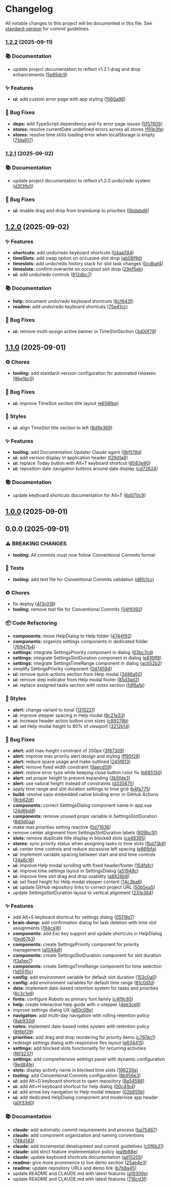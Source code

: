 # Changelog

All notable changes to this project will be documented in this file. See [standard-version](https://github.com/conventional-changelog/standard-version) for commit guidelines.

### [1.2.2](https://github.com/altea-abs/time-boxing/compare/v1.2.1...v1.2.2) (2025-09-11)


### 📚 Documentation

* update project documentation to reflect v1.2.1 drag and drop enhancements ([5e85dc9](https://github.com/altea-abs/time-boxing/commit/5e85dc902a8fcf2d10233f5f0d6e42f53033f141))


### ✨ Features

* **ui:** add custom error page with app styling ([1560a96](https://github.com/altea-abs/time-boxing/commit/1560a96699cc02dd831d83eca25229b1bae1b3fa))


### 🐛 Bug Fixes

* **deps:** add TypeScript dependency and fix error page issues ([5f57605](https://github.com/altea-abs/time-boxing/commit/5f57605cc183b2039b2e9ea70a5e76974b87049e))
* **stores:** resolve currentDate undefined errors across all stores ([f91e3fe](https://github.com/altea-abs/time-boxing/commit/f91e3fec52c02e2c9a7a9be18b219cb6659890ee))
* **stores:** resolve time slots loading error when localStorage is empty ([71da817](https://github.com/altea-abs/time-boxing/commit/71da81772e8e1152f11a0f48587ea69794e3a649))

### [1.2.1](https://github.com/altea-abs/time-boxing/compare/v1.2.0...v1.2.1) (2025-09-02)


### 📚 Documentation

* update project documentation to reflect v1.2.0 undo/redo system ([d3f3fb0](https://github.com/altea-abs/time-boxing/commit/d3f3fb03eddf0671af3aef9db29b4ee463c9be6f))


### 🐛 Bug Fixes

* **ui:** enable drag and drop from braindump to priorities ([0bdabd6](https://github.com/altea-abs/time-boxing/commit/0bdabd6b148aed8389bfb4cd69fb246e986bce4c))

## [1.2.0](https://github.com/altea-abs/time-boxing/compare/v1.1.0...v1.2.0) (2025-09-02)


### ✨ Features

* **shortcuts:** add undo/redo keyboard shortcuts ([04aa594](https://github.com/altea-abs/time-boxing/commit/04aa59492bde1aab03380b5bebbe1bb53658456e))
* **timeSlots:** add swap option on occupied-slot drop ([ab08f9d](https://github.com/altea-abs/time-boxing/commit/ab08f9d909f01bcf224acafd020fb599e31acfa7))
* **timeslots:** add undo/redo history stack for slot task changes ([0cdbaf4](https://github.com/altea-abs/time-boxing/commit/0cdbaf46dd93e191595cbacf3813467adbad03af))
* **timeslots:** confirm overwrite on occupied slot drop ([29ef5eb](https://github.com/altea-abs/time-boxing/commit/29ef5eba31bd9562f9b34a31b59200f884b054b2))
* **ui:** add undo/redo controls ([812dbc7](https://github.com/altea-abs/time-boxing/commit/812dbc73c5ed40b3272a52c099f7d222608d0876))


### 📚 Documentation

* **help:** document undo/redo keyboard shortcuts ([6cf643f](https://github.com/altea-abs/time-boxing/commit/6cf643feed43a0199efaaa0267d3760839863309))
* **readme:** add undo/redo keyboard shortcuts ([75e41cc](https://github.com/altea-abs/time-boxing/commit/75e41cc0596ed8d08413f49c33d78b3682e5faad))


### 🐛 Bug Fixes

* **ui:** remove multi-assign active banner in TimeSlotSection ([3d00f79](https://github.com/altea-abs/time-boxing/commit/3d00f7990d5340f93e3e9f28037cdd1790e1b393))

## [1.1.0](https://github.com/altea-abs/time-boxing/compare/v1.0.0...v1.1.0) (2025-09-01)


### ♻️ Chores

* **tooling:** add standard-version configuration for automated releases ([9be1bc0](https://github.com/altea-abs/time-boxing/commit/9be1bc0dfc0aa7c6410b6417f65c85ebf21d0b91))


### 🐛 Bug Fixes

* **ui:** improve TimeSlot section title layout ([e658fbe](https://github.com/altea-abs/time-boxing/commit/e658fbe8d1c4016ae63dd44cb8c0a9f1db2c8cb2))


### 💎 Styles

* **ui:** align TimeSlot title section to left ([8d9e369](https://github.com/altea-abs/time-boxing/commit/8d9e3694e9f04ee8249cbd0cb7577f8b8dc52a74))


### ✨ Features

* **tooling:** add Documentation Updater Claude agent ([9bf519d](https://github.com/altea-abs/time-boxing/commit/9bf519d5f99e9c1ce04823fb627478d2cf946180))
* **ui:** add version display in application header ([f29d1a9](https://github.com/altea-abs/time-boxing/commit/f29d1a93314b7e8a80e5a88e8687da6ffe5a1ca2))
* **ui:** replace Today button with Alt+T keyboard shortcut ([8583e90](https://github.com/altea-abs/time-boxing/commit/8583e905ee06431b669aa8cfa3e973f0798b091c))
* **ui:** reposition date navigation buttons around date display ([cd72624](https://github.com/altea-abs/time-boxing/commit/cd72624f03f959def57e72df9aea5a22083e468e))


### 📚 Documentation

* update keyboard shortcuts documentation for Alt+T ([6d070c9](https://github.com/altea-abs/time-boxing/commit/6d070c97a6e315ecd261aca38c3b5a352c2d6226))

## [1.0.0](https://github.com/altea-abs/time-boxing/compare/v0.0.0...v1.0.0) (2025-09-01)

## 0.0.0 (2025-09-01)


### ⚠ BREAKING CHANGES

* **tooling:** All commits must now follow Conventional Commits format

### 🚨 Tests

* **tooling:** add test file for Conventional Commits validation ([d6fc1cc](https://github.com/altea-abs/time-boxing/commit/d6fc1cce3fa06dfae837c921c689f4e9a27bb63b))


### ♻️ Chores

* fix deploy ([4f3c018](https://github.com/altea-abs/time-boxing/commit/4f3c018d58b40b3590a84107ddbbad63d5d6cb42))
* **tooling:** remove test file for Conventional Commits ([04f9392](https://github.com/altea-abs/time-boxing/commit/04f93921f2bdd866cfb04f1ba9ec88c24185d3d5))


### 📦 Code Refactoring

* **components:** move HelpDialog to Help folder ([4744f92](https://github.com/altea-abs/time-boxing/commit/4744f92a2aaa042b57cee40347f765efee2d8856))
* **components:** organize settings components in dedicated folder ([76947b4](https://github.com/altea-abs/time-boxing/commit/76947b4e8bb615d7dc324faad7a3042fb78fe51e))
* **settings:** integrate SettingsPriority component in dialog ([63bc7cd](https://github.com/altea-abs/time-boxing/commit/63bc7cdace8b21b5e8646860c36d647536976133))
* **settings:** integrate SettingsSlotDuration component in dialog ([e816ff8](https://github.com/altea-abs/time-boxing/commit/e816ff8469702e0af6323424210808a55f9361e7))
* **settings:** integrate SettingsTimeRange component in dialog ([acb52b2](https://github.com/altea-abs/time-boxing/commit/acb52b2836f72ebc8a72bf6c26569daeda257004))
* simplify SettingsPriority component ([0d74594](https://github.com/altea-abs/time-boxing/commit/0d74594a0555b8d0e0c0bbdf78b75199e2b7ad38))
* **ui:** remove quick-actions section from Help modal ([3486a50](https://github.com/altea-abs/time-boxing/commit/3486a50ebb23613447f3528b651d0deb79044235))
* **ui:** remove step indicator from Help modal footer ([85d3ad2](https://github.com/altea-abs/time-boxing/commit/85d3ad25546565bbd77c4103f0aa07a4b2c530cb))
* **ui:** replace assigned tasks section with notes section ([fdf6a1e](https://github.com/altea-abs/time-boxing/commit/fdf6a1e3a64b177449dc835add0defae12ef0765))


### 💎 Styles

* **alert:** change variant to tonal ([1315221](https://github.com/altea-abs/time-boxing/commit/131522161c20a2cfdfa75d5c112caa0523757ee0))
* **ui:** improve stepper spacing in Help modal ([8c21e33](https://github.com/altea-abs/time-boxing/commit/8c21e3362cc99c1881ef974531a79be915da2dba))
* **ui:** increase header action button icon sizes ([c89278b](https://github.com/altea-abs/time-boxing/commit/c89278b997bd8d4871a44fa94c52b642692ecbb0))
* **ui:** set Help modal height to 80% of viewport ([3212b14](https://github.com/altea-abs/time-boxing/commit/3212b14c7004a58cb624025010de9ec0779002d7))


### 🐛 Bug Fixes

* **alert:** add max-height constraint of 200px ([3f87309](https://github.com/altea-abs/time-boxing/commit/3f8730950d3c79d06c2e4b841eedbe1b25f557d8))
* **alert:** improve max priority alert design and styling ([ff95f28](https://github.com/altea-abs/time-boxing/commit/ff95f289b37b542bb7efd15de40f5125cb290026))
* **alert:** reduce space usage and make outlined ([245f613](https://github.com/altea-abs/time-boxing/commit/245f61317b56858dec31b94ff30dd204fb8d8ce6))
* **alert:** remove fixed width constraint ([9aecd59](https://github.com/altea-abs/time-boxing/commit/9aecd59d55b3c3a259f2563fb8bd8c69a1938880))
* **alert:** restore error type while keeping close button color fix ([b685150](https://github.com/altea-abs/time-boxing/commit/b685150bcb1e233e9def4612b4af67d0fa4ff1e9))
* **alert:** set proper height to prevent expanding ([3b5fde3](https://github.com/altea-abs/time-boxing/commit/3b5fde309c9121c67a35e96bcf7b56e7f515c40c))
* **alert:** use natural height instead of constraints ([d335875](https://github.com/altea-abs/time-boxing/commit/d335875cebda0176ebaa4a663067a32276bf2564))
* apply time range and slot duration settings to time grid ([b4fa775](https://github.com/altea-abs/time-boxing/commit/b4fa775fa1cc6ee8d9e3c61db2713495cb02754b))
* **build:** resolve sass-embedded native binding error in GitHub Actions ([9cb62df](https://github.com/altea-abs/time-boxing/commit/9cb62dfe4e585f63cded019e5e2ae4b528a47f69))
* **components:** correct SettingsDialog component name in app.vue ([24d6bd8](https://github.com/altea-abs/time-boxing/commit/24d6bd87e9419c087b69179bb9414f267967d55c))
* **components:** remove unused props variable in SettingsSlotDuration ([8d0d0aa](https://github.com/altea-abs/time-boxing/commit/8d0d0aaf3967f5a9df1e05894193a7a5a3d12402))
* make max priorities setting reactive ([0d71636](https://github.com/altea-abs/time-boxing/commit/0d71636262dedf85b1fc0808b7cfd3d7c63b139d))
* remove center alignment from SettingsSlotDuration labels ([809bc5f](https://github.com/altea-abs/time-boxing/commit/809bc5f0ec70c9bf532170294031a4d0cc8bc481))
* **slots:** remove duplicate title display in blocked slots ([ca48395](https://github.com/altea-abs/time-boxing/commit/ca4839555ed533a25d83d8ab3ac37ecdc58e9f8f))
* **stores:** sync priority status when assigning tasks to time slots ([fbd73b6](https://github.com/altea-abs/time-boxing/commit/fbd73b60349b6bafb94c516802ac59bbc3e20473))
* **ui:** center time controls and reduce excessive left spacing ([e86fbfa](https://github.com/altea-abs/time-boxing/commit/e86fbfaf841527093fa4c632e5001b7a7f133c39))
* **ui:** implement variable spacing between start and end time controls ([34a8c19](https://github.com/altea-abs/time-boxing/commit/34a8c1954978b34490cee9b6b6cde0745094ad55))
* **ui:** improve Help modal scrolling with fixed header/footer ([154fafc](https://github.com/altea-abs/time-boxing/commit/154fafc22cc70bcea5b39561133b5a75bdf36c2e))
* **ui:** improve time settings layout in SettingsDialog ([a51949c](https://github.com/altea-abs/time-boxing/commit/a51949cf52b8c59e444e71d2cad0b857bba62540))
* **ui:** improve time slot drag and drop usability ([a8826b8](https://github.com/altea-abs/time-boxing/commit/a8826b8a8cbbf8ab1ab23820f2cbb3d6aeb25b7f))
* **ui:** set fixed height for Help modal stepper content ([14c3ba6](https://github.com/altea-abs/time-boxing/commit/14c3ba616b24a28ac09af9b5e2cde28bfd3267b6))
* **ui:** update GitHub repository links to correct project URL ([50b5ea5](https://github.com/altea-abs/time-boxing/commit/50b5ea56ebc3dd89ceb025a965294aec8a62e49e))
* update SettingsSlotDuration layout to vertical alignment ([231e364](https://github.com/altea-abs/time-boxing/commit/231e364dc0f55676305d6959a832bbb435a8c299))


### ✨ Features

* add Alt+S keyboard shortcut for settings dialog ([05119d7](https://github.com/altea-abs/time-boxing/commit/05119d7cb27e0f0c0f7557a58afac45161ec3e26))
* **brain-dump:** add confirmation dialog for task deletion with time slot assignments ([194ca16](https://github.com/altea-abs/time-boxing/commit/194ca1696d0652c0a007a1fff8a02e37a5dee21b))
* **components:** add Esc key support and update shortcuts in HelpDialog ([0ed67b3](https://github.com/altea-abs/time-boxing/commit/0ed67b30798b9452dcef725a544e2fe9ad73f2a1))
* **components:** create SettingsPriority component for priority management ([a1044df](https://github.com/altea-abs/time-boxing/commit/a1044df1f82c4c73569c2b617cccdd2404e9e032))
* **components:** create SettingsSlotDuration component for slot duration ([f3a1ee7](https://github.com/altea-abs/time-boxing/commit/f3a1ee70950529606a0e03f119e864e9f3b8151c))
* **components:** create SettingsTimeRange component for time selection ([1d5515c](https://github.com/altea-abs/time-boxing/commit/1d5515c7cb2714789b9e9d4ed0d6f148c736ea56))
* **config:** add environment variable for default slot duration ([153c0a0](https://github.com/altea-abs/time-boxing/commit/153c0a02fbd40a7e9b85252f885fbe39c497c776))
* **config:** add environment variables for default time range ([81c0d1d](https://github.com/altea-abs/time-boxing/commit/81c0d1df3802a2689dda6c0fd0f356dc8496f58a))
* **data:** implement date-based retention system for tasks and priorities ([6c3c1e6](https://github.com/altea-abs/time-boxing/commit/6c3c1e6aff7e561c39007bf14e529a28f08427ba))
* **fonts:** configure Roboto as primary font family ([c4f9c85](https://github.com/altea-abs/time-boxing/commit/c4f9c8574a817f90e1448dc56106b5ebec934af7))
* **help:** create interactive help guide with v-stepper ([4ee3ce6](https://github.com/altea-abs/time-boxing/commit/4ee3ce6da5fa41eaca19b472566bd9016b9f95c6))
* improve settings dialog UX ([e60c08e](https://github.com/altea-abs/time-boxing/commit/e60c08efa8e7fd9a03e34a6942c53b5a3f9cf957))
* **navigation:** add multi-day navigation with rolling retention policy ([9ab933d](https://github.com/altea-abs/time-boxing/commit/9ab933d1c5f8a4b6ceced6975a9de5cdd01a76c5))
* **notes:** implement date-based notes system with retention policy ([8f6bf29](https://github.com/altea-abs/time-boxing/commit/8f6bf29de034254ec5d653f7e8b7a59f012a7f0a))
* **priorities:** add drag and drop reordering for priority items ([c797ec1](https://github.com/altea-abs/time-boxing/commit/c797ec1ef1da5a5f2adc6b0a42a2328c2fb35e0d))
* redesign settings dialog with responsive flex layout ([e634415](https://github.com/altea-abs/time-boxing/commit/e6344155179905647e9a8e5c995429bf1de0af51))
* **settings:** add blocked slots functionality for recurring activities ([f6f3237](https://github.com/altea-abs/time-boxing/commit/f6f32379f88cd833781eae69bf386c05c34f0e7d))
* **settings:** add comprehensive settings panel with dynamic configuration ([9ed84fe](https://github.com/altea-abs/time-boxing/commit/9ed84fe7180460a54eff9b06a75a890c7243ceec))
* **slots:** display activity name in blocked time slots ([196239a](https://github.com/altea-abs/time-boxing/commit/196239a8f5705e7d353571aba7e50b04aab2c838))
* **tooling:** add Conventional Commits configuration ([8b956e3](https://github.com/altea-abs/time-boxing/commit/8b956e3e98166adbb1d77489f0b1caaf6711f5f2))
* **ui:** add Alt+G keyboard shortcut to open repository ([8a54588](https://github.com/altea-abs/time-boxing/commit/8a54588044524c5aecd2d336bd629b239523eb1a))
* **ui:** add Alt+H keyboard shortcut for help dialog ([00c41b4](https://github.com/altea-abs/time-boxing/commit/00c41b4f0c272291725069d1877b42a3aab6332f))
* **ui:** add arrow key navigation to Help modal stepper ([02b855b](https://github.com/altea-abs/time-boxing/commit/02b855b5a98fde13391241c341088295d6567b09))
* **ui:** add dedicated HelpDialog component and modernize app header ([a0f33d0](https://github.com/altea-abs/time-boxing/commit/a0f33d077ffffe070cbec47bb950599bc22424b6))


### 📚 Documentation

* **claude:** add automatic commit requirements and process ([ba75467](https://github.com/altea-abs/time-boxing/commit/ba7546767980495145a73573b76271d65432890d))
* **claude:** add component organization and naming conventions ([748d143](https://github.com/altea-abs/time-boxing/commit/748d1432be24a24d97229e4786893824de13277e))
* **claude:** add incremental development and commit guidelines ([c0f6b21](https://github.com/altea-abs/time-boxing/commit/c0f6b216c49e5339665767386b87cfcbe92714e9))
* **claude:** add strict feature implementation policy ([ea9b88e](https://github.com/altea-abs/time-boxing/commit/ea9b88e515494480e3c45e9e042c7c69b10d33bd))
* **claude:** update keyboard shortcuts documentation ([ad15205](https://github.com/altea-abs/time-boxing/commit/ad152059577ebf9d464acf93d0f565168bdb0719))
* **readme:** give more prominence to live demo section ([25ae4e3](https://github.com/altea-abs/time-boxing/commit/25ae4e322cbbb1092e3bfed372522a2994024a4f))
* **readme:** update repository URLs and demo link ([b7b8a45](https://github.com/altea-abs/time-boxing/commit/b7b8a45ee19f953243e5c681c3018433f2d1baad))
* update README and CLAUDE.md with latest features ([a19309e](https://github.com/altea-abs/time-boxing/commit/a19309e39b55d71010185c889eb29017081fa254))
* update README and CLAUDE.md with latest features ([716cd3f](https://github.com/altea-abs/time-boxing/commit/716cd3f3c6ab3d05dfa30c03d0a60be659663945))
